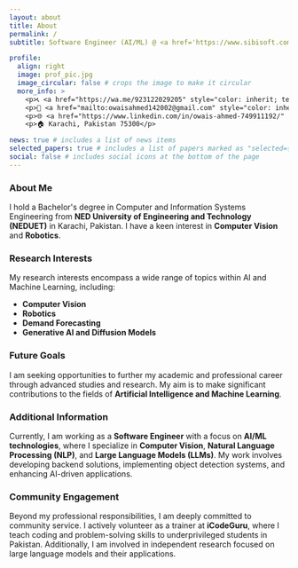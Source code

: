 ```yaml
---
layout: about
title: About
permalink: /
subtitle: Software Engineer (AI/ML) @ <a href='https://www.sibisoft.com/'>Sibisoft</a>

profile:
  align: right
  image: prof_pic.jpg
  image_circular: false # crops the image to make it circular
  more_info: >
    <p>📞 <a href="https://wa.me/923122029205" style="color: inherit; text-decoration: underline; underline">+92 (312) 2029205</a> </p>
    <p>📧 <a href="mailto:owaisahmed142002@gmail.com" style="color: inherit; text-decoration: underline; underline">owaisahmed142002@gmail.com</a> </p>
    <p>🌐 <a href="https://www.linkedin.com/in/owais-ahmed-749911192/" style="color: inherit; text-decoration: underline; underline">linkedin.com/in/owais-ahmed-749911192/</a> </p>
    <p>🏠 Karachi, Pakistan 75300</p>

news: true # includes a list of news items
selected_papers: true # includes a list of papers marked as "selected={true}"
social: false # includes social icons at the bottom of the page
---
```


<h3><strong>About Me</strong></h3>
<p>I hold a Bachelor's degree in Computer and Information Systems Engineering from <b>NED University of Engineering and Technology (NEDUET)</b> in Karachi, Pakistan. I have a keen interest in <b>Computer Vision</b> and <b>Robotics</b>.</p>

<h3><strong>Research Interests</strong></h3>
<p>My research interests encompass a wide range of topics within AI and Machine Learning, including:</p>
<ul>
    <li><b>Computer Vision</b></li>
    <li><b>Robotics</b></li>
    <li><b>Demand Forecasting</b></li>
    <li><b>Generative AI and Diffusion Models</b></li>
</ul>

<h3><strong>Future Goals</strong></h3>
<p>I am seeking opportunities to further my academic and professional career through advanced studies and research. My aim is to make significant contributions to the fields of <b>Artificial Intelligence and Machine Learning</b>.</p>

<h3><strong>Additional Information</strong></h3>
<p>Currently, I am working as a <b>Software Engineer</b> with a focus on <b>AI/ML technologies</b>, where I specialize in <b>Computer Vision</b>, <b>Natural Language Processing (NLP)</b>, and <b>Large Language Models (LLMs)</b>. My work involves developing backend solutions, implementing object detection systems, and enhancing AI-driven applications.</p>

<h3><strong>Community Engagement</strong></h3>
<p>Beyond my professional responsibilities, I am deeply committed to community service. I actively volunteer as a trainer at <b>iCodeGuru</b>, where I teach coding and problem-solving skills to underprivileged students in Pakistan. Additionally, I am involved in independent research focused on large language models and their applications.</p>
